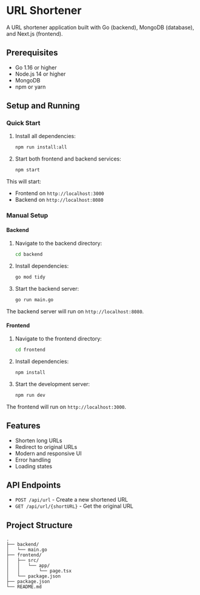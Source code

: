 # URL Shortener

A URL shortener application built with Go (backend), MongoDB (database), and Next.js (frontend).

## Prerequisites

- Go 1.16 or higher
- Node.js 14 or higher
- MongoDB
- npm or yarn

## Setup and Running

### Quick Start

1. Install all dependencies:

   ```bash
   npm run install:all
   ```

2. Start both frontend and backend services:
   ```bash
   npm start
   ```

This will start:

- Frontend on `http://localhost:3000`
- Backend on `http://localhost:8080`

### Manual Setup

#### Backend

1. Navigate to the backend directory:

   ```bash
   cd backend
   ```

2. Install dependencies:

   ```bash
   go mod tidy
   ```

3. Start the backend server:
   ```bash
   go run main.go
   ```

The backend server will run on `http://localhost:8080`.

#### Frontend

1. Navigate to the frontend directory:

   ```bash
   cd frontend
   ```

2. Install dependencies:

   ```bash
   npm install
   ```

3. Start the development server:
   ```bash
   npm run dev
   ```

The frontend will run on `http://localhost:3000`.

## Features

- Shorten long URLs
- Redirect to original URLs
- Modern and responsive UI
- Error handling
- Loading states

## API Endpoints

- `POST /api/url` - Create a new shortened URL
- `GET /api/url/{shortURL}` - Get the original URL

## Project Structure

```
.
├── backend/
│   └── main.go
├── frontend/
│   ├── src/
│   │   └── app/
│   │       └── page.tsx
│   └── package.json
├── package.json
└── README.md
```
